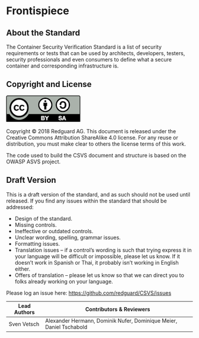 # Frontispiece

## About the Standard

The Container Security Verification Standard is a list of security requirements or tests that can be used by architects, developers, testers, security professionals and even consumers to define what a secure container and corresponding infrastructure is.

## Copyright and License

![license](../images/license.png)

Copyright © 2018 Redguard AG. This document is released under the Creative Commons Attribution ShareAlike 4.0 license. For any reuse or distribution, you must make clear to others the license terms of this work.

The code used to build the CSVS document and structure is based on the OWASP ASVS project.

## Draft Version

This is a draft version of the standard, and as such should not be used until released. If you find any issues within the standard that should be addressed:

* Design of the standard.
* Missing controls.
* Ineffective or outdated controls.
* Unclear wording, spelling, grammar issues.
* Formatting issues.
* Translation issues – if a control’s wording is such that trying express it in your language will be difficult or impossible, please let us know. If it doesn’t work in Spanish or Thai, it probably isn’t working in English either.
* Offers of translation – please let us know so that we can direct you to folks already working on your language.

Please log an issue here: https://github.com/redguard/CSVS/issues

| Lead Authors | Contributors & Reviewers |
| --- | --- |
| Sven Vetsch | Alexander Hermann, Dominik Nufer, Dominique Meier, Daniel Tschabold |
